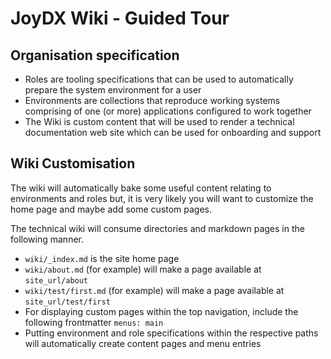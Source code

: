 # JoyDX Wiki - Guided Tour

## Organisation specification

* Roles are tooling specifications that can be used to automatically prepare the system environment for a user
* Environments are collections that reproduce working systems comprising of one (or more) applications configured to work together
* The Wiki is custom content that will be used to render a technical documentation web site which can be used for onboarding and support

## Wiki Customisation

The wiki will automatically bake some useful content relating to environments and roles but, it is very likely you will want to customize the home page and maybe add some custom pages.

The technical wiki will consume directories and markdown pages in the following manner.

* `wiki/_index.md` is the site home page
* `wiki/about.md` (for example) will make a page available at `site_url/about`
* `wiki/test/first.md` (for example) will make a page available at `site_url/test/first`
* For displaying custom pages within the top navigation, include the following frontmatter `menus: main`
* Putting environment and role specifications within the respective paths will automatically create content pages and menu entries
